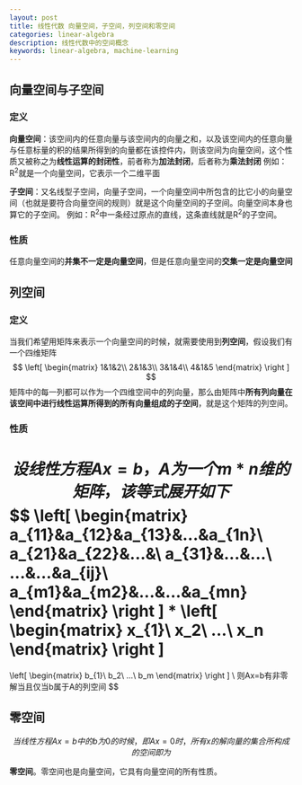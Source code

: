 ```yaml
---
layout: post
title: 线性代数 向量空间，子空间，列空间和零空间
categories: linear-algebra
description: 线性代数中的空间概念
keywords: linear-algebra, machine-learning
---
```


## 向量空间与子空间

### 定义

**向量空间**：该空间内的任意向量与该空间内的向量之和，以及该空间内的任意向量与任意标量的积的结果所得到的向量都在该控件内，则该空间为向量空间，这个性质又被称之为**线性运算的封闭性**，前者称为**加法封闭**，后者称为**乘法封闭**
例如：R<sup>2</sup>就是一个向量空间，它表示一个二维平面

**子空间**：又名线型子空间，向量子空间，一个向量空间中所包含的比它小的向量空间（也就是要符合向量空间的规则）就是这个向量空间的子空间。向量空间本身也算它的子空间。
例如：R<sup>2</sup>中一条经过原点的直线，这条直线就是R<sup>2</sup>的子空间。

### 性质

任意向量空间的**并集不一定是向量空间**，但是任意向量空间的**交集一定是向量空间**

## 列空间

### 定义

当我们希望用矩阵来表示一个向量空间的时候，就需要使用到**列空间**，假设我们有一个四维矩阵
$$
\left[
	\begin{matrix}
    1&1&2\\
    2&1&3\\
    3&1&4\\
    4&1&5
    \end{matrix}
\right
]
$$
矩阵中的每一列都可以作为一个四维空间中的列向量，那么由矩阵中**所有列向量在该空间中进行线性运算所得到的所有向量组成的子空间**，就是这个矩阵的列空间。

### 性质

$$设线性方程Ax=b，A为一个m*n维的矩阵，该等式展开如下$$
$$
\left[
	\begin{matrix}
    a_{11}&a_{12}&a_{13}&...&a_{1n}\\
    a_{21}&a_{22}&...&\\
    a_{31}&...&...\\
    ...&...&a_{ij}\\
    a_{m1}&a_{m2}&...&...&a_{mn}
    \end{matrix}
\right
]
*
\left[
	\begin{matrix}
    x_{1}\\
    x_2\\
    ...\\
    x_n
    \end{matrix}
\right
]
=
\left[
	\begin{matrix}
    b_{1}\\
    b_2\\
    ...\\
    b_m
    \end{matrix}
\right
]
\\
则Ax=b有非零解当且仅当b属于A的列空间
$$

## 零空间

$$当线性方程Ax=b中的b为0的时候，即Ax=0时，所有x的解向量的集合所构成的空间即为$$

**零空间**。零空间也是向量空间，它具有向量空间的所有性质。

<script type="text/javascript" async src="https://cdn.mathjax.org/mathjax/latest/MathJax.js?config=TeX-MML-AM_CHTML"> </script>